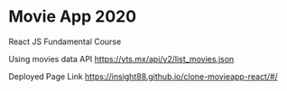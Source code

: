 # Movie App 2020

React JS Fundamental Course

Using movies data API
https://yts.mx/api/v2/list_movies.json

Deployed Page Link
https://insight88.github.io/clone-movieapp-react/#/
